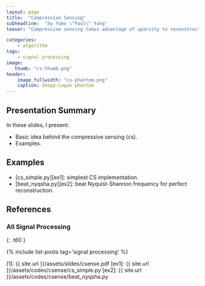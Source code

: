 ```yaml
---
layout: page
title:  "Compressive Sensing"
subheadline:  "by Yubo \"Paul\" Yang"
teaser: "Compressive sensing takes advantage of sparsity to reconstruct full signal from sparse samples in a way that is not limited by Nyquist-Shannon. It effectively performs compression at the time of sensing so that fewer detector/sensors are needed. It has many practical applications ranging such as single-pixel camera, digital-to-analog conversion, and lattice dynamics in atomic simulations."

categories:
    - algorithm
tags:
    - signal processing
image:
   thumb: "cs-thumb.png"
header:
    image_fullwidth: "cs-phantom.png"
    caption: Shepp-Logan phantom
---
```

<!-- Page Content Starts Here -->

## Presentation Summary
In these slides, I present:

  * Basic idea behind the compressive sensing (cs).
  * Examples.

## Examples
  * [cs\_simple.py][ex1]: simplest CS implementation.
  * [beat\_nyqsha.py][ex2]: beat Nyquist-Shannon frequency for perfect reconstruction.

## References

### All Signal Processing
{: .t60 }

{% include list-posts tag='signal processing' %}

[1]:   {{ site.url }}/assets/slides/csense.pdf
[ex1]: {{ site.url }}/assets/codes/csense/cs_simple.py
[ex2]: {{ site.url }}/assets/codes/csense/beat_nyqsha.py
